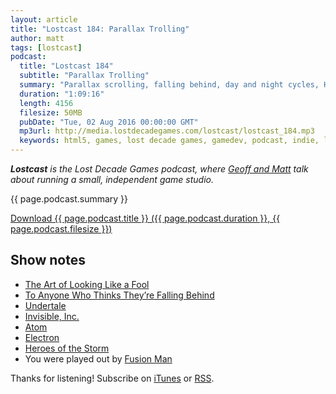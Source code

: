 ```yaml
---
layout: article
title: "Lostcast 184: Parallax Trolling"
author: matt
tags: [lostcast]
podcast:
  title: "Lostcast 184"
  subtitle: "Parallax Trolling"
  summary: "Parallax scrolling, falling behind, day and night cycles, Heroes of the Storm, and YOU!"
  duration: "1:09:16"
  length: 4156
  filesize: 50MB
  pubDate: "Tue, 02 Aug 2016 00:00:00 GMT"
  mp3url: http://media.lostdecadegames.com/lostcast/lostcast_184.mp3
  keywords: html5, games, lost decade games, gamedev, podcast, indie, lostcast
---
```

_**Lostcast** is the Lost Decade Games podcast, where [Geoff and Matt](/about/) talk about running a small, independent game studio._

{{ page.podcast.summary }}

<a class="download-podcast" href="{{ page.podcast.mp3url }}">
	Download {{ page.podcast.title }} ({{ page.podcast.duration }}, {{ page.podcast.filesize }})
</a>

## Show notes

* [The Art of Looking Like a Fool](http://www.raptitude.com/2016/06/the-art-of-looking-like-a-fool/)
* [To Anyone Who Thinks They’re Falling Behind](https://medium.com/@jamievaron/to-anyone-who-thinks-they-re-falling-behind-f194afde9148)
* [Undertale](http://undertale.com/)
* [Invisible, Inc.](http://store.steampowered.com/app/243970/)
* [Atom](https://atom.io/)
* [Electron](http://electron.atom.io/)
* [Heroes of the Storm](http://us.battle.net/heroes/en/)
* You were played out by [Fusion Man](http://joshuamorse.bandcamp.com/track/fusion-man)

Thanks for listening! Subscribe on [iTunes](http://itunes.apple.com/us/podcast/lostcast/id481950724) or [RSS](/lostcast.xml).
